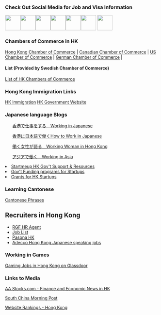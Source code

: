 <div class="tab-pane fade show active" id="onlineresources">
<p class="card-text"><h3>Check Out Social Media for Job and Visa Information</h3></p>
<a href="https://www.youtube.com"><img height="50" src="https://s3-ap-northeast-1.amazonaws.com/all-jp-1/img/logos/youtube-2.jpeg"></a><a href="https://www.pinterest.com"><img height="50" src="https://s3-ap-northeast-1.amazonaws.com/all-jp-1/img/logos/pinterest.png"></a><a href="https://www.linkedin.com"><img height="50" src="https://s3-ap-northeast-1.amazonaws.com/all-jp-1/img/logos/linkedin2.png"></a><a href="https://www.facebook.com"><img height="50" src="https://s3-ap-northeast-1.amazonaws.com/all-jp-1/img/logos/cos/facebook.png"></a><a href="https://www.twitter.com"><img height="50" src="https://s3-ap-northeast-1.amazonaws.com/all-jp-1/img/logos/twitter.png"></a><a href="https://www.soundcloud.com"><img height="50" src="https://s3-ap-northeast-1.amazonaws.com/all-jp-1/img/logos/soundcloud.jpg"></a></a>
<a href="https://www.reddit.com"><img height="50" src="https://s3-ap-northeast-1.amazonaws.com/all-jp-1/img/logos/reddit.png"></a>
</div>

<div class="tab-pane fade" id="trade">
 <p class="card-text"><h3>Chambers of Commerce in HK</h3></p>
<a href="http://www.chamber.org.hk/en/index.aspx">Hong Kong Chamber of Commerce</a> |
<a href="https://www.cancham.org/">Canadian Chamber of Commerce</a>  | 
<a href="https://www.amcham.org.hk/">US Chamber of Commerce</a> |
<a href="https://hongkong.ahk.de/chamber/">German Chamber of Commerce</a> |
<h4>List (Provided by Swedish Chamber of Commerce)</h4> 
<a href="http://www.swedcham.com.hk/links/chambers-of-commerce-in-hong-kong/">List of HK Chambers of Commerce</a>

<h3>Hong Kong Immigration Links</h3>
<a href="https://www.immd.gov.hk/eng/services/index.html">HK Immigration</a>
<a href="https://www.gov.hk/en/nonresidents/visarequire/general/index.htm">HK Government Website</a>
 </div>

<div class="tab-pane fade" id="japan">
  <h3>Japanese language Blogs</h3>
<ol><a href="https://wakuwork.jp/archives/1955">香港で仕事をする　Working in Japanese</a></ol>
<ol><a href="https://workingoversea.com/howto/hongkong/">香港に日本語で働くHow to Work in Japanese</a></ol>
<ol><a href="https://orangecareer.tokyo/2018/01/27/interview-20-%E3%80%80%E7%B5%90%E5%A9%9A%E3%82%92%E6%A9%9F%E3%81%AB%E9%A6%99%E6%B8%AF%E3%81%B8%E3%80%82%E3%83%A9%E3%82%A4%E3%83%95%E3%83%AF%E3%83%BC%E3%82%AF%E3%83%90%E3%83%A9%E3%83%B3%E3%82%B9/">働く女性が語る　Working Woman in Hong Kong</a></ol>
<ol><a href="http://kamome.asia/gogakufumon/">アジアで働く　Working in Asia</a></ol>
</div>

<div class="tab-pane fade" id="startups">
  <li><a href="https://www.startmeup.hk/startup-resources/government-funding-scheme-and-support/">Startmeup HK Gov't Support & Resources</a></li>
  <li><a href="https://www.gov.hk/en/business/supportenterprises/funding/index.htm">Gov't Funding programs for Startups</a></li>
    <li><a href="https://hkgrant.com/en">Grants for HK Startups</a></li>
<h3>Learning Cantonese</h3>       
<a href="https://www.cantonese.ca/phrases.php">Cantonese Phrases</a>
</div>

<div class="tab-pane fade" id="jobs">
  <h2>Recruiters in Hong Kong</h2>
  <ul>
  <li><a href="https://www.rgf-hragent.asia/hongkong/">RGF HR Agent</a></li>
  <li><a href="http://hkg.mixb.net/job/job_list_detail_f.php">Job List</a></li>
  <li><a href="https://www.pasona.com.hk/en/">Pasona HK</a></li>
  <li><a href="https://www.adecco.com.hk/advancedsearch.aspx?search=1&professionid=4778">Adecco Hong Kong Japanese speaking jobs</a></li>
 </ul>

<h3>Working in Games</h3>
   <a href="https://www.glassdoor.com/Job/hong-kong-game-design-jobs-SRCH_IL.0,9_IC2308631_KO10,21.htm">Gaming Jobs in Hong Kong on Glassdoor</a>
</div>

<div class="tab-pane fade" id="media">
 <h3>Links to Media</h3>
            <p><a href="">AA Stocks.com - Finance and Economic News in HK</a></p>
            <p><a href="https://www.scmp.com/frontpage/international">South China Morning Post</a></p>
            <p><a href="https://www.similarweb.com/ja/top-websites/hong-kong">Website Rankings - Hong Kong</a></p>
</div>